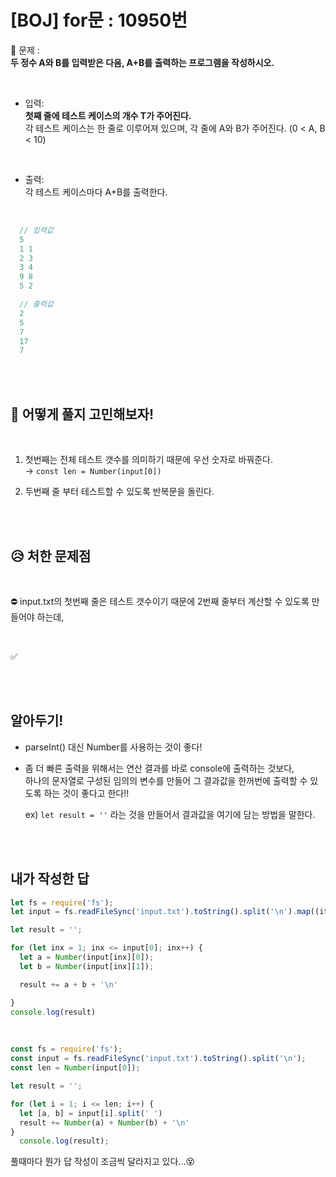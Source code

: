 # [BOJ] for문 : 10950번

💙 문제 :   
**두 정수 A와 B를 입력받은 다음, A+B를 출력하는 프로그램을 작성하시오.**

<br />

- 입력:    
**첫째 줄에 테스트 케이스의 개수 T가 주어진다.**    
각 테스트 케이스는 한 줄로 이루어져 있으며, 각 줄에 A와 B가 주어진다. (0 < A, B < 10)

<br />

- 출력:   
각 테스트 케이스마다 A+B를 출력한다.

<br />

```javascript
  // 입력값
  5
  1 1
  2 3
  3 4
  9 8
  5 2
```
```javascript
  // 출력값
  2
  5
  7
  17
  7
```

<br>
<br>

## 🤔 어떻게 풀지 고민해보자!

<br />

1. 첫번째는 전체 테스트 갯수를 의미하기 때문에 우선 숫자로 바꿔준다.    
  → `const len = Number(input[0])`

2. 두번째 줄 부터 테스트할 수 있도록 반복문을 돌린다.

<br>
<br>

## 😥 처한 문제점

<br>

⛔ input.txt의 첫번째 줄은 테스트 갯수이기 때문에 2번째 줄부터 계산할 수 있도록 만들어야 하는데,    


<br>

✅ 

<br>
<br>

## 알아두기!
- parseInt() 대신 Number를 사용하는 것이 좋다!
- 좀 더 빠른 출력을 위해서는 연산 결과를 바로 console에 출력하는 것보다,   
  하나의 문자열로 구성된 임의의 변수를 만들어 그 결과값을 한꺼번에 출력할 수 있도록 하는 것이 좋다고 한다!!   

  ex) `let result = ''` 라는 것을 만들어서 결과값을 여기에 담는 방법을 말한다.

<br>
<br>

## 내가 작성한 답

```javascript
let fs = require('fs');
let input = fs.readFileSync('input.txt').toString().split('\n').map((item) => item.split(' '));

let result = '';

for (let inx = 1; inx <= input[0]; inx++) {
  let a = Number(input[inx][0]);
  let b = Number(input[inx][1]);

  result += a + b + '\n'

}
console.log(result)
```

<br />

```javascript
const fs = require('fs');
const input = fs.readFileSync('input.txt').toString().split('\n');
const len = Number(input[0]);

let result = '';

for (let i = 1; i <= len; i++) {
  let [a, b] = input[i].split(' ')
  result += Number(a) + Number(b) + '\n'
}
  console.log(result);
```
풀때마다 뭔가 답 작성이 조금씩 달라지고 있다...😵

<br />
<br />